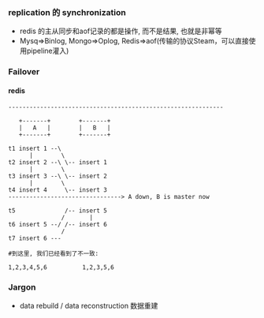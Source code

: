 ### replication 的 synchronization
* redis 的主从同步和aof记录的都是操作, 而不是结果, 也就是非幂等
* Mysq=>Binlog, Mongo=>Oplog, Redis=>aof(传输的协议Steam，可以直接使用pipeline灌入)

### Failover
#### redis
```
-------------------------------------------------------------

   +-------+        +-------+
   |   A   |        |   B   |
   +-------+        +-------+

t1 insert 1 --\
      |        \
t2 insert 2 --\ \-- insert 1
      |        \
t3 insert 3 --\ \-- insert 2
      |        \
t4 insert 4     \-- insert 3
--------------------------------> A down, B is master now

t5              /-- insert 5
               /       |
t6 insert 5 --/ /-- insert 6
               /
t7 insert 6 ---

#到这里, 我们已经看到了不一致:

1,2,3,4,5,6          1,2,3,5,6
```

### Jargon
* data rebuild / data reconstruction 数据重建
